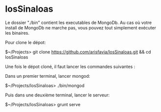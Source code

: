 # losSinaloas

Le dossier "./bin" contient les executables de MongoDb. Au cas où votre install de MongoDb ne marche pas, vous pouvez tout simplement exécuter les binaires.


Pour clone le dépot:

$~/Projects> git clone https://github.com/arisfavia/losSinaloas.git && cd losSinaloas


Une fois le dépot cloné, il faut lancer les commandes suivantes : 

Dans un premier terminal, lancer mongod:

$~/Projects/losSinaloas> ./bin/mongod


Puis dans une deuxième terminal, lancer le serveur:

$~/Projects/losSinaloas> grunt serve
